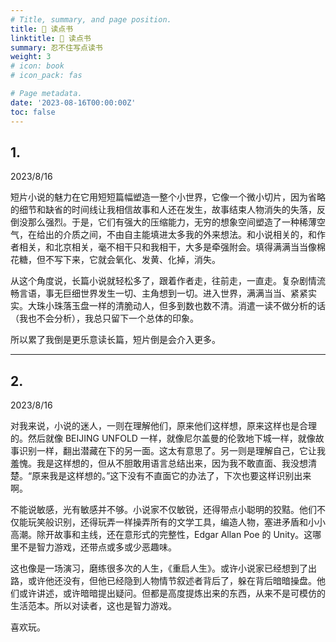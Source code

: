 ```yaml
---
# Title, summary, and page position.
title: 📖 读点书
linktitle: 📖 读点书
summary: 忍不住写点读书
weight: 3
# icon: book
# icon_pack: fas

# Page metadata.
date: '2023-08-16T00:00:00Z'
toc: false
---
```


## 1. 

2023/8/16

短片小说的魅力在它用短短篇幅塑造一整个小世界，它像一个微小切片，因为省略的细节和缺省的时间线让我相信故事和人还在发生，故事结束人物消失的失落，反倒没那么强烈。于是，它们有强大的压缩能力，无穷的想象空间塑造了一种稀薄空气，在给出的介质之间，不由自主能填进太多我的外来想法。和小说相关的，和作者相关，和北京相关，毫不相干只和我相干，大多是牵强附会。填得满满当当像棉花糖，但不写下来，它就会氧化、发黄、化掉，消失。

从这个角度说，长篇小说就轻松多了，跟着作者走，往前走，一直走。复杂剧情流畅言语，事无巨细世界发生一切、主角想到一切。进入世界，满满当当、紧紧实实。大珠小珠落玉盘一样的清脆动人，但多到数也数不清。消遣一读不做分析的话（我也不会分析），我总只留下一个总体的印象。

所以累了我倒是更乐意读长篇，短片倒是会介入更多。

---

## 2. 

2023/8/16

对我来说，小说的迷人，一则在理解他们，原来他们这样想，原来这样也是合理的。然后就像 BEIJING UNFOLD 一样，就像尼尔盖曼的伦敦地下城一样，就像故事识别一样，翻出潜藏在下的另一面。这太有意思了。另一则是理解自己，它让我羞愧。我是这样想的，但从不胆敢用语言总结出来，因为我不敢直面、我没想清楚。“原来我是这样想的。”这下没有不直面它的办法了，下次也要这样识别出来啊。

不能说敏感，光有敏感并不够。小说家不仅敏锐，还得带点小聪明的狡黠。他们不仅能玩笑般识别，还得玩弄一样操弄所有的文学工具，编造人物，塞进矛盾和小小高潮。除开故事和主线，还在意形式的完整性，Edgar Allan Poe 的 Unity。这哪里不是智力游戏，还带点或多或少恶趣味。

这也像是一场演习，磨练很多次的人生，《重启人生》。或许小说家已经想到了出路，或许他还没有，但他已经隐到人物情节叙述者背后了，躲在背后暗暗操盘。他们或许讲述，或许暗暗提出疑问。但都是高度提炼出来的东西，从来不是可模仿的生活范本。所以对读者，这也是智力游戏。

喜欢玩。
